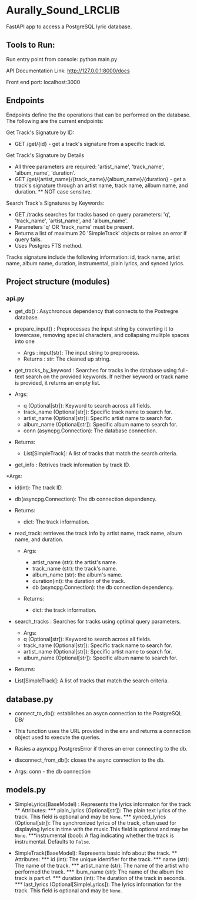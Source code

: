 # Aurally_Sound_LRCLIB
FastAPI app to access a PostgreSQL lyric database. 

## Tools to Run: 

Run entry point from console: python main.py

API Documentation Link: http://127.0.0.1:8000/docs

Front end port: localhost:3000

## Endpoints
Endpoints define the the operations that can be performed on the database. The following are the current endpoints: 

Get Track's Signature by ID: 
* GET /get/{id} - get a track's signature from a specific track id. 

Get Track's Signature by Details 
* All three parameters are required: 'artist_name', 'track_name', 'album_name', 'duration'. 
* GET /get/{artist_name}/{track_name}/{album_name}/{duration} - get a track's signature through an artist name, track name, allbum name, and duration. 
** NOT case sensitve. 

Search Track's Signatures by Keywords: 
* GET /tracks searches for tracks based on query parameters: 'q', 'track_name', 'artist_name', and 'album_name'.
* Parameters 'q' OR 'track_name' must be present.
* Returns a list of maximum 20 'SimpleTrack' objects or raises an error if query fails.
* Uses Postgres FTS method.

Tracks signature include the following information: id, track name, artist name, album name, duration, instrumental, plain lyrics, and synced lyrics. 

## Project structure (modules) 
###  api.py
* get_db() : Asychronous dependency that connects to the Postregre database. 
* prepare_input() : Preprocesses the input string by converting it to lowercase, removing special characters, and collapsing mulitple spaces into one 
  * Args : input(str): The input string to preprocess. 
  * Returns : str: The cleaned up string. 

* get_tracks_by_keyword : Searches for tracks in the database using full-text search on the provided keywords. If neither keyword or track name is provided, it returns an empty list. 

 * Args: 
   * q (Optional[str]): Keyword to search across all fields.
   * track_name (Optional[str]): Specific track name to search for.
   * artist_name (Optional[str]): Specific artist name to search for.
   * album_name (Optional[str]): Specific album name to search for.
   * conn (asyncpg.Connection): The database connection.

 * Returns: 
   * List[SimpleTrack]: A list of tracks that match the search criteria.

* get_info : Retrives track information by track ID. 

 *Args: 
   * id(int): The track ID.
   * db(asyncpg.Connection): The db connection dependency. 

 * Returns: 
   * dict: The track information. 


* read_track: retrieves the track info by artist name, track name, album name, and duration. 

  * Args: 
    * artist_name (str): the artist's name. 
    * track_name (str): the track's name. 
    * album_name (str): the album's name. 
    * duration(int): the duration of the track. 
    * db (asyncpg.Connection): the db connection dependency. 
 
  * Returns: 
    * dict: the track information. 

* search_tracks : Searches for tracks using optimal query parameters. 
  * Args: 
   * q (Optional[str]): Keyword to search across all fields.
   * track_name (Optional[str]): Specific track name to search for.
   * artist_name (Optional[str]): Specific artist name to search for.
   * album_name (Optional[str]): Specific album name to search for.

 * Returns: 
  * List[SimpleTrack]: A list of tracks that match the search criteria.

## database.py 
* connect_to_db(): establishes an asycn connection to the PostgreSQL DB/ 
 * This function uses the URL provided in the env and returns a connection object used to execute the queries. 
 * Rasies a asyncpg.PostgresError if theres an error connecting to the db.

* disconnect_from_db(): closes the async connection to the db. 
 * Args: conn - the db connection 


## models.py 
* SimpleLyrics(BaseModel) : Represents the lyrics informaton for the track 
** Attributes: 
*** plain_lyrics (Optional[str]): The plain text lyrics of the track. This field is optional and may be `None`.
*** synced_lyrics (Optional[str]): The synchronized lyrics of the track, often used for displaying lyrics in time with the music.This field is optional and may be `None`.
***instrumental (bool): A flag indicating whether the track is instrumental. Defaults to `False`.

* SimpleTrack(BaseModel): Represents basic info about the track. 
** Attributes:
*** id (int): The unique identifier for the track.
*** name (str): The name of the track.
*** artist_name (str): The name of the artist who performed the track.
*** lbum_name (str): The name of the album the track is part of.
*** duration (int): The duration of the track in seconds.
*** last_lyrics (Optional[SimpleLyrics]): The lyrics information for the track. This field is optional and may be `None`.
